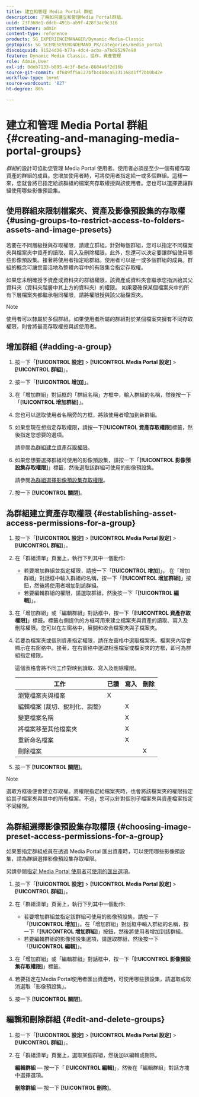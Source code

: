 ```yaml
---
title: 建立和管理 Media Portal 群組
description: 了解如何建立和管理Media Portal群組。
uuid: 23f360e1-ddcb-491b-ab9f-428f3ac9c316
contentOwner: admin
content-type: reference
products: SG_EXPERIENCEMANAGER/Dynamic-Media-Classic
geptopics: SG_SCENESEVENONDEMAND_PK/categories/media_portal
discoiquuid: 91524d36-b77a-4dc4-acba-a7bd85297e98
feature: Dynamic Media Classic，協作，資產管理
role: Admin,User
exl-id: 0deb7133-b895-4c3f-8e5e-8604a6f2d16b
source-git-commit: df689ff5a127bfbc400ca5331168d1ff7bb0b42e
workflow-type: tm+mt
source-wordcount: '827'
ht-degree: 86%

---
```


# 建立和管理 Media Portal 群組{#creating-and-managing-media-portal-groups}

*群組*&#x200B;的設計可協助您管理 Media Portal 使用者。使用者必須是至少一個有權存取資產的群組的成員。您增加使用者時，可將使用者指定給一或多個群組。這樣一來，您就會將已指定給該群組的檔案夾存取權授與該使用者。您也可以選擇要讓群組使用哪些影像預設集。

## 使用群組來限制檔案夾、資產及影像預設集的存取權 {#using-groups-to-restrict-access-to-folders-assets-and-image-presets}

若要在不同層級授與存取權限，請建立群組。針對每個群組，您可以指定不同檔案夾與檔案夾中資產的讀取、寫入及刪除權限。此外，您還可以決定要讓群組使用哪些影像預設集。接著將使用者指定給群組。使用者可以是一或多個群組的成員。群組的概念可讓您靈活地為整體內容中的有限集合指定存取權。

如果您未明確授予資產或資料夾的群組權限，該資產或資料夾會繼承您指派給其父資料夾（資料夾階層中其上方的資料夾）的權限。 如果要確保某個檔案夾中的所有下層檔案夾都繼承相同權限，請將權限授與該父級檔案夾。

>[!NOTE]
>
>使用者可以隸屬於多個群組。如果使用者所屬的群組對於某個檔案夾擁有不同存取權限，則會將最高存取權授與該使用者。

## 增加群組 {#adding-a-group}

1. 按一下「**[!UICONTROL 設定]** > **[!UICONTROL Media Portal 設定]** > **[!UICONTROL 群組]**」。
1. 按一下「**[!UICONTROL 增加]**」。
1. 在「增加群組」對話框的「群組名稱」方框中，輸入群組的名稱，然後按一下「**[!UICONTROL 增加群組]**」。
1. 您也可以選取使用者名稱旁的方框，將該使用者增加到新群組。
1. 如果您現在想指定存取權限，請按一下&#x200B;**[!UICONTROL 資產存取權限]**&#x200B;標籤，然後指定您想要的選項。

   請參閱[為群組建立資產存取權限](creating-media-portal-groups.md#establishing_asset_access_permissions_for_a_group)。

1. 如果您想要選擇群組可使用的影像預設集，請按一下「**[!UICONTROL 影像預設集存取權限]**」標籤，然後選取該群組可使用的影像預設集。

   請參閱[為群組選擇影像預設集存取權限](creating-media-portal-groups.md#choosing_image_preset_access_permissions_for_a_group)。

1. 按一下 **[!UICONTROL 關閉]**。

## 為群組建立資產存取權限 {#establishing-asset-access-permissions-for-a-group}

1. 按一下「**[!UICONTROL 設定]** > **[!UICONTROL Media Portal 設定]** > **[!UICONTROL 群組]**」。
1. 在「群組清單」頁面上，執行下列其中一個動作:

   * 若要增加群組並指定權限，請按一下「**[!UICONTROL 增加]**」。 在「增加群組」對話框中輸入群組的名稱，按一下「**[!UICONTROL 增加群組]**」按鈕，然後將使用者增加到該群組。
   * 若要編輯群組的權限，請選取群組，然後按一下「**[!UICONTROL 編輯]**」。

1. 在「增加群組」或「編輯群組」對話框中，按一下「**[!UICONTROL 資產存取權限]**」標籤。標籤右側提供的方框可用來建立檔案夾與資產的讀取、寫入及刪除權限。您可以在左窗格中，展開和收合檔案夾與子檔案夾。
1. 若要為檔案夾或個別資產指定權限，請在左窗格中選取檔案夾。檔案夾內容會顯示在右窗格中。接著，在右窗格中選取相應檔案或檔案夾的方框，即可為群組指定權限。

   這個表格會將不同工作對映到讀取、寫入及刪除權限。

   | 工作 | 已讀 | 寫入 | 刪除 |
   |--- |--- |--- |--- |
   | 瀏覽檔案夾與檔案 | X |  |  |
   | 編輯檔案 (裁切、銳利化、調整) |  | X |  |
   | 變更檔案名稱 |  | X |  |
   | 將檔案移至其他檔案夾 |  | X |  |
   | 重新命名檔案 |  | X |  |
   | 刪除檔案 |  |  | X |

1. 按一下 **[!UICONTROL 關閉]**。

>[!NOTE]
>
>選取方框後便會建立存取權。將權限指定給檔案夾時，也會將該檔案夾的權限指定給其子檔案夾與其中的所有檔案。不過，您可以針對個別子檔案夾與資產檔案指定不同權限。

## 為群組選擇影像預設集存取權限 {#choosing-image-preset-access-permissions-for-a-group}

如果要指定群組成員在透過 Media Portal 匯出資產時，可以使用哪些影像預設集，請為群組選擇影像預設集存取權限。

另請參閱[指定 Media Portal 使用者可使用的匯出選項](specifying-export-options-available-media.md#specifying_export_options_available_to_media_portal_users)。

1. 按一下「**[!UICONTROL 設定]** > **[!UICONTROL Media Portal 設定]** > **[!UICONTROL 群組]**」。
1. 在「群組清單」頁面上，執行下列其中一個動作:

   * 若要增加群組並指定該群組可使用的影像預設集，請按一下「**[!UICONTROL 增加]**」。在「增加群組」對話框中輸入群組的名稱，按一下「**[!UICONTROL 增加群組]**」按鈕，然後將使用者增加到該群組。
   * 若要編輯群組的影像預設集選項，請選取群組，然後按一下「**[!UICONTROL 編輯]**」。

1. 在「增加群組」或「編輯群組」對話框中，按一下「**[!UICONTROL 影像預設集存取權限]**」標籤。
1. 若要指定在Media Portal使用者匯出資產時，可使用哪些預設集，請選取或取消選取「影像預設集」。
1. 按一下 **[!UICONTROL 關閉]**。

## 編輯和刪除群組 {#edit-and-delete-groups}

1. 按一下「**[!UICONTROL 設定]** > **[!UICONTROL Media Portal 設定]** > **[!UICONTROL 群組]**」。
1. 在「群組清單」頁面上，選取某個群組，然後加以編輯或刪除。

   **編輯群組**  — 按一下「 **[!UICONTROL 編輯]**」，然後在「編輯群組」對話方塊中選擇選項。

   **刪除群組**  — 按一下 **[!UICONTROL 刪除]**。
